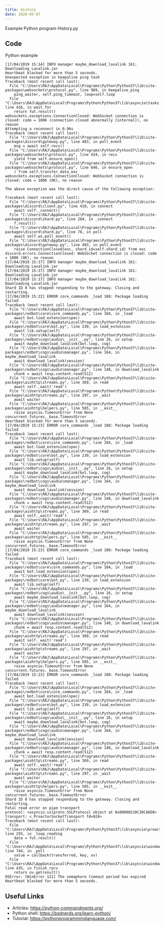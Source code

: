 ```yaml
---
title: History
date: 2020-05-07
---
```

Example Python program History.py


## Code

Python example

    [17/04/2019 15:14] INFO manager maybe_download_lavalink 161: Downloading Lavalink.jar
    Heartbeat blocked for more than 5 seconds.
    Unexpected exception in keepalive ping task
    Traceback (most recent call last):
      File "C:\Users\RAJ\AppData\Local\Programs\Python\Python37\lib\site-packages\websockets\protocol.py", line 989, in keepalive_ping
        ping_waiter, self.ping_timeout, loop=self.loop
      File "C:\Users\RAJ\AppData\Local\Programs\Python\Python37\lib\asyncio\tasks.py", line 416, in wait_for
        return fut.result()
    websockets.exceptions.ConnectionClosed: WebSocket connection is closed: code = 1006 (connection closed abnormally [internal]), no reason
    Attempting a reconnect in 0.96s
    Traceback (most recent call last):
      File "C:\Users\RAJ\AppData\Local\Programs\Python\Python37\lib\site-packages\discord\gateway.py", line 483, in poll_event
        msg = await self.recv()
      File "C:\Users\RAJ\AppData\Local\Programs\Python\Python37\lib\site-packages\websockets\protocol.py", line 434, in recv
        yield from self.ensure_open()
      File "C:\Users\RAJ\AppData\Local\Programs\Python\Python37\lib\site-packages\websockets\protocol.py", line 646, in ensure_open
        ) from self.transfer_data_exc
    websockets.exceptions.ConnectionClosed: WebSocket connection is closed: code = 1000 (OK), no reason
    
    The above exception was the direct cause of the following exception:
    
    Traceback (most recent call last):
      File "C:\Users\RAJ\AppData\Local\Programs\Python\Python37\lib\site-packages\discord\client.py", line 410, in connect
        await self._connect()
      File "C:\Users\RAJ\AppData\Local\Programs\Python\Python37\lib\site-packages\discord\shard.py", line 284, in _connect
        f.result()
      File "C:\Users\RAJ\AppData\Local\Programs\Python\Python37\lib\site-packages\discord\shard.py", line 78, in poll
        await self.ws.poll_event()
      File "C:\Users\RAJ\AppData\Local\Programs\Python\Python37\lib\site-packages\discord\gateway.py", line 493, in poll_event
        raise ConnectionClosed(exc, shard_id=self.shard_id) from exc
    discord.errors.ConnectionClosed: WebSocket connection is closed: code = 1000 (OK), no reason
    [17/04/2019 15:17] INFO manager maybe_download_lavalink 161: Downloading Lavalink.jar
    [17/04/2019 15:17] INFO manager maybe_download_lavalink 161: Downloading Lavalink.jar
    [17/04/2019 15:17] INFO manager maybe_download_lavalink 161: Downloading Lavalink.jar
    Shard ID 0 has stopped responding to the gateway. Closing and restarting.
    [17/04/2019 15:22] ERROR core_commands _load 108: Package loading failed
    Traceback (most recent call last):
      File "C:\Users\RAJ\AppData\Local\Programs\Python\Python37\lib\site-packages\redbot\core\core_commands.py", line 104, in _load
        await bot.load_extension(spec)
      File "C:\Users\RAJ\AppData\Local\Programs\Python\Python37\lib\site-packages\redbot\core\bot.py", line 239, in load_extension
        await lib.setup(self)
      File "C:\Users\RAJ\AppData\Local\Programs\Python\Python37\lib\site-packages\redbot\cogs\audio\__init__.py", line 26, in setup
        await maybe_download_lavalink(bot.loop, cog)
      File "C:\Users\RAJ\AppData\Local\Programs\Python\Python37\lib\site-packages\redbot\cogs\audio\manager.py", line 164, in maybe_download_lavalink
        await download_lavalink(session)
      File "C:\Users\RAJ\AppData\Local\Programs\Python\Python37\lib\site-packages\redbot\cogs\audio\manager.py", line 148, in download_lavalink
        chunk = await resp.content.read(512)
      File "C:\Users\RAJ\AppData\Local\Programs\Python\Python37\lib\site-packages\aiohttp\streams.py", line 369, in read
        await self._wait('read')
      File "C:\Users\RAJ\AppData\Local\Programs\Python\Python37\lib\site-packages\aiohttp\streams.py", line 297, in _wait
        await waiter
      File "C:\Users\RAJ\AppData\Local\Programs\Python\Python37\lib\site-packages\aiohttp\helpers.py", line 585, in __exit__
        raise asyncio.TimeoutError from None
    concurrent.futures._base.TimeoutError
    Heartbeat blocked for more than 5 seconds.
    [17/04/2019 15:23] ERROR core_commands _load 108: Package loading failed
    Traceback (most recent call last):
      File "C:\Users\RAJ\AppData\Local\Programs\Python\Python37\lib\site-packages\redbot\core\core_commands.py", line 104, in _load
        await bot.load_extension(spec)
      File "C:\Users\RAJ\AppData\Local\Programs\Python\Python37\lib\site-packages\redbot\core\bot.py", line 239, in load_extension
        await lib.setup(self)
      File "C:\Users\RAJ\AppData\Local\Programs\Python\Python37\lib\site-packages\redbot\cogs\audio\__init__.py", line 26, in setup
        await maybe_download_lavalink(bot.loop, cog)
      File "C:\Users\RAJ\AppData\Local\Programs\Python\Python37\lib\site-packages\redbot\cogs\audio\manager.py", line 164, in maybe_download_lavalink
        await download_lavalink(session)
      File "C:\Users\RAJ\AppData\Local\Programs\Python\Python37\lib\site-packages\redbot\cogs\audio\manager.py", line 148, in download_lavalink
        chunk = await resp.content.read(512)
      File "C:\Users\RAJ\AppData\Local\Programs\Python\Python37\lib\site-packages\aiohttp\streams.py", line 369, in read
        await self._wait('read')
      File "C:\Users\RAJ\AppData\Local\Programs\Python\Python37\lib\site-packages\aiohttp\streams.py", line 297, in _wait
        await waiter
      File "C:\Users\RAJ\AppData\Local\Programs\Python\Python37\lib\site-packages\aiohttp\helpers.py", line 585, in __exit__
        raise asyncio.TimeoutError from None
    concurrent.futures._base.TimeoutError
    [17/04/2019 15:23] ERROR core_commands _load 108: Package loading failed
    Traceback (most recent call last):
      File "C:\Users\RAJ\AppData\Local\Programs\Python\Python37\lib\site-packages\redbot\core\core_commands.py", line 104, in _load
        await bot.load_extension(spec)
      File "C:\Users\RAJ\AppData\Local\Programs\Python\Python37\lib\site-packages\redbot\core\bot.py", line 239, in load_extension
        await lib.setup(self)
      File "C:\Users\RAJ\AppData\Local\Programs\Python\Python37\lib\site-packages\redbot\cogs\audio\__init__.py", line 26, in setup
        await maybe_download_lavalink(bot.loop, cog)
      File "C:\Users\RAJ\AppData\Local\Programs\Python\Python37\lib\site-packages\redbot\cogs\audio\manager.py", line 164, in maybe_download_lavalink
        await download_lavalink(session)
      File "C:\Users\RAJ\AppData\Local\Programs\Python\Python37\lib\site-packages\redbot\cogs\audio\manager.py", line 148, in download_lavalink
        chunk = await resp.content.read(512)
      File "C:\Users\RAJ\AppData\Local\Programs\Python\Python37\lib\site-packages\aiohttp\streams.py", line 369, in read
        await self._wait('read')
      File "C:\Users\RAJ\AppData\Local\Programs\Python\Python37\lib\site-packages\aiohttp\streams.py", line 297, in _wait
        await waiter
      File "C:\Users\RAJ\AppData\Local\Programs\Python\Python37\lib\site-packages\aiohttp\helpers.py", line 585, in __exit__
        raise asyncio.TimeoutError from None
    concurrent.futures._base.TimeoutError
    [17/04/2019 15:23] ERROR core_commands _load 108: Package loading failed
    Traceback (most recent call last):
      File "C:\Users\RAJ\AppData\Local\Programs\Python\Python37\lib\site-packages\redbot\core\core_commands.py", line 104, in _load
        await bot.load_extension(spec)
      File "C:\Users\RAJ\AppData\Local\Programs\Python\Python37\lib\site-packages\redbot\core\bot.py", line 239, in load_extension
        await lib.setup(self)
      File "C:\Users\RAJ\AppData\Local\Programs\Python\Python37\lib\site-packages\redbot\cogs\audio\__init__.py", line 26, in setup
        await maybe_download_lavalink(bot.loop, cog)
      File "C:\Users\RAJ\AppData\Local\Programs\Python\Python37\lib\site-packages\redbot\cogs\audio\manager.py", line 164, in maybe_download_lavalink
        await download_lavalink(session)
      File "C:\Users\RAJ\AppData\Local\Programs\Python\Python37\lib\site-packages\redbot\cogs\audio\manager.py", line 148, in download_lavalink
        chunk = await resp.content.read(512)
      File "C:\Users\RAJ\AppData\Local\Programs\Python\Python37\lib\site-packages\aiohttp\streams.py", line 369, in read
        await self._wait('read')
      File "C:\Users\RAJ\AppData\Local\Programs\Python\Python37\lib\site-packages\aiohttp\streams.py", line 297, in _wait
        await waiter
      File "C:\Users\RAJ\AppData\Local\Programs\Python\Python37\lib\site-packages\aiohttp\helpers.py", line 585, in __exit__
        raise asyncio.TimeoutError from None
    concurrent.futures._base.TimeoutError
    Shard ID 0 has stopped responding to the gateway. Closing and restarting.
    Fatal read error on pipe transport
    protocol: <asyncio.sslproto.SSLProtocol object at 0x00000210C30CA6D8>
    transport: <_ProactorSocketTransport fd=924>
    Traceback (most recent call last):
      File "C:\Users\RAJ\AppData\Local\Programs\Python\Python37\lib\asyncio\proactor_events.py", line 255, in _loop_reading
        data = fut.result()
      File "C:\Users\RAJ\AppData\Local\Programs\Python\Python37\lib\asyncio\windows_events.py", line 744, in _poll
        value = callback(transferred, key, ov)
      File "C:\Users\RAJ\AppData\Local\Programs\Python\Python37\lib\asyncio\windows_events.py", line 435, in finish_recv
        return ov.getresult()
    OSError: [WinError 121] The semaphore timeout period has expired
    Heartbeat blocked for more than 5 seconds.

## Useful Links

- Articles: https://python-commandments.org/
- Python shell: https://bsdnerds.org/learn-python/
- Tutorial: https://pythonprogramminglanguage.com/

